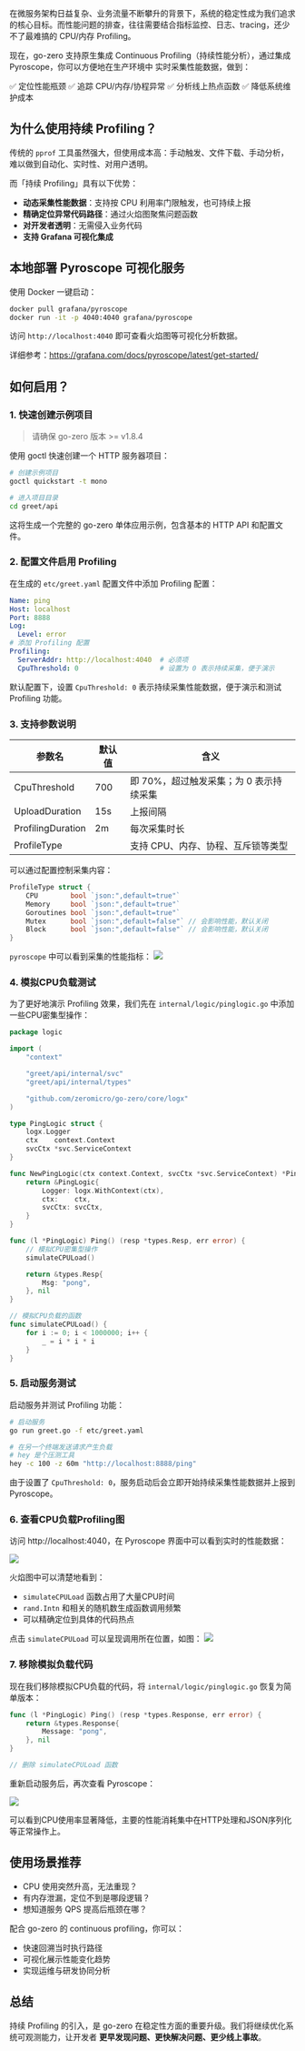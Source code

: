 在微服务架构日益复杂、业务流量不断攀升的背景下，系统的稳定性成为我们追求的核心目标。而性能问题的排查，往往需要结合指标监控、日志、tracing，还少不了最难搞的 CPU/内存 Profiling。

现在，go-zero 支持原生集成 Continuous Profiling（持续性能分析），通过集成 Pyroscope，你可以方便地在生产环境中 实时采集性能数据，做到：

✅ 定位性能瓶颈
✅ 追踪 CPU/内存/协程异常
✅ 分析线上热点函数
✅ 降低系统维护成本

## 为什么使用持续 Profiling？

传统的 `pprof` 工具虽然强大，但使用成本高：手动触发、文件下载、手动分析，难以做到自动化、实时性、对用户透明。

而「持续 Profiling」具有以下优势：
- **动态采集性能数据**：支持按 CPU 利用率门限触发，也可持续上报
- **精确定位异常代码路径**：通过火焰图聚焦问题函数
- **对开发者透明**：无需侵入业务代码
- **支持 Grafana 可视化集成**

## 本地部署 Pyroscope 可视化服务

使用 Docker 一键启动：

```bash
docker pull grafana/pyroscope
docker run -it -p 4040:4040 grafana/pyroscope
```

访问 `http://localhost:4040` 即可查看火焰图等可视化分析数据。

详细参考：https://grafana.com/docs/pyroscope/latest/get-started/

## 如何启用？

### 1. 快速创建示例项目

> 请确保 go-zero 版本 >= v1.8.4

使用 goctl 快速创建一个 HTTP 服务器项目：

```bash
# 创建示例项目
goctl quickstart -t mono

# 进入项目目录
cd greet/api
```

这将生成一个完整的 go-zero 单体应用示例，包含基本的 HTTP API 和配置文件。

### 2. 配置文件启用 Profiling

在生成的 `etc/greet.yaml` 配置文件中添加 Profiling 配置：

```yaml
Name: ping
Host: localhost
Port: 8888
Log:
  Level: error
# 添加 Profiling 配置
Profiling:
  ServerAddr: http://localhost:4040  # 必须项
  CpuThreshold: 0                    # 设置为 0 表示持续采集，便于演示
```

默认配置下，设置 `CpuThreshold: 0` 表示持续采集性能数据，便于演示和测试 Profiling 功能。

### 3. 支持参数说明

| 参数名 | 默认值 | 含义 |
|--------|---------|------|
| CpuThreshold | 700 | 即 70%，超过触发采集；为 0 表示持续采集 |
| UploadDuration | 15s | 上报间隔 |
| ProfilingDuration | 2m | 每次采集时长 |
| ProfileType | | 支持 CPU、内存、协程、互斥锁等类型 |

可以通过配置控制采集内容：

```go
ProfileType struct {
    CPU        bool `json:",default=true"`
    Memory     bool `json:",default=true"`
    Goroutines bool `json:",default=true"`
    Mutex      bool `json:",default=false"` // 会影响性能，默认关闭
    Block      bool `json:",default=false"` // 会影响性能，默认关闭
}
```

`pyroscope` 中可以看到采集的性能指标：
![](https://cdn.learnku.com/uploads/images/202506/11/73865/lZHny8citu.jpg!large)

### 4. 模拟CPU负载测试

为了更好地演示 Profiling 效果，我们先在 `internal/logic/pinglogic.go` 中添加一些CPU密集型操作：

```go
package logic

import (
	"context"

	"greet/api/internal/svc"
	"greet/api/internal/types"

	"github.com/zeromicro/go-zero/core/logx"
)

type PingLogic struct {
	logx.Logger
	ctx    context.Context
	svcCtx *svc.ServiceContext
}

func NewPingLogic(ctx context.Context, svcCtx *svc.ServiceContext) *PingLogic {
	return &PingLogic{
		Logger: logx.WithContext(ctx),
		ctx:    ctx,
		svcCtx: svcCtx,
	}
}

func (l *PingLogic) Ping() (resp *types.Resp, err error) {
	// 模拟CPU密集型操作
	simulateCPULoad()

	return &types.Resp{
		Msg: "pong",
	}, nil
}

// 模拟CPU负载的函数
func simulateCPULoad() {
	for i := 0; i < 1000000; i++ {
		_ = i * i * i
	}
}
```

### 5. 启动服务测试

启动服务并测试 Profiling 功能：

```bash
# 启动服务
go run greet.go -f etc/greet.yaml

# 在另一个终端发送请求产生负载
# hey 是个压测工具
hey -c 100 -z 60m "http://localhost:8888/ping"
```

由于设置了 `CpuThreshold: 0`，服务启动后会立即开始持续采集性能数据并上报到 Pyroscope。

### 6. 查看CPU负载Profiling图

访问 http://localhost:4040，在 Pyroscope 界面中可以看到实时的性能数据：

![](https://cdn.learnku.com/uploads/images/202506/11/73865/fTno1IUZcr.jpg!large)

火焰图中可以清楚地看到：
- `simulateCPULoad` 函数占用了大量CPU时间
- `rand.Intn` 和相关的随机数生成函数调用频繁
- 可以精确定位到具体的代码热点

点击 `simulateCPULoad` 可以呈现调用所在位置，如图：
![](https://cdn.learnku.com/uploads/images/202506/11/73865/wFripAotUx.jpg!large)

### 7. 移除模拟负载代码

现在我们移除模拟CPU负载的代码，将 `internal/logic/pinglogic.go` 恢复为简单版本：

```go
func (l *PingLogic) Ping() (resp *types.Response, err error) {
	return &types.Response{
		Message: "pong",
	}, nil
}

// 删除 simulateCPULoad 函数
```

重新启动服务后，再次查看 Pyroscope：

![](https://cdn.learnku.com/uploads/images/202506/11/73865/dmk51S21gs.jpg!large)

可以看到CPU使用率显著降低，主要的性能消耗集中在HTTP处理和JSON序列化等正常操作上。

## 使用场景推荐

- CPU 使用突然升高，无法重现？
- 有内存泄漏，定位不到是哪段逻辑？
- 想知道服务 QPS 提高后瓶颈在哪？

配合 go-zero 的 continuous profiling，你可以：
- 快速回溯当时执行路径
- 可视化展示性能变化趋势
- 实现运维与研发协同分析

## 总结

持续 Profiling 的引入，是 go-zero 在稳定性方面的重要升级。我们将继续优化系统可观测能力，让开发者 **更早发现问题、更快解决问题、更少线上事故**。

